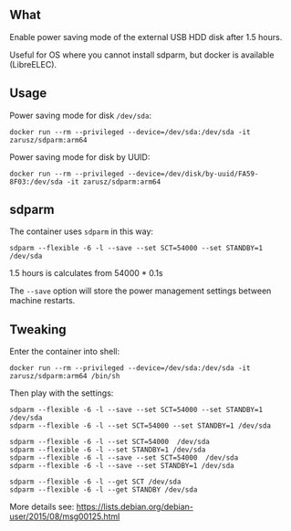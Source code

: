## What

Enable power saving mode of the external USB HDD disk after 1.5 hours.

Useful for OS where you cannot install sdparm, but docker is available (LibreELEC).

## Usage

Power saving mode for disk `/dev/sda`:
```
docker run --rm --privileged --device=/dev/sda:/dev/sda -it zarusz/sdparm:arm64
```

Power saving mode for disk by UUID:
```
docker run --rm --privileged --device=/dev/disk/by-uuid/FA59-8F03:/dev/sda -it zarusz/sdparm:arm64
```

## sdparm

The container uses `sdparm` in this way:
```
sdparm --flexible -6 -l --save --set SCT=54000 --set STANDBY=1 /dev/sda
```

1.5 hours is calculates from 54000 * 0.1s

The `--save` option will store the power management settings between machine restarts.

## Tweaking

Enter the container into shell:
```
docker run --rm --privileged --device=/dev/sda:/dev/sda -it zarusz/sdparm:arm64 /bin/sh
```

Then play with the settings:

```
sdparm --flexible -6 -l --save --set SCT=54000 --set STANDBY=1 /dev/sda
sdparm --flexible -6 -l --set SCT=54000 --set STANDBY=1 /dev/sda

sdparm --flexible -6 -l --set SCT=54000  /dev/sda
sdparm --flexible -6 -l --set STANDBY=1 /dev/sda
sdparm --flexible -6 -l --save --set SCT=54000  /dev/sda
sdparm --flexible -6 -l --save --set STANDBY=1 /dev/sda

sdparm --flexible -6 -l --get SCT /dev/sda
sdparm --flexible -6 -l --get STANDBY /dev/sda
```

More details see:
https://lists.debian.org/debian-user/2015/08/msg00125.html
